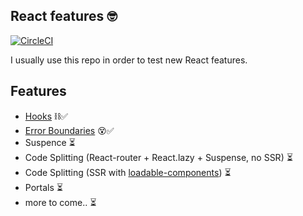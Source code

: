 ## React features 🤓

[![CircleCI](https://circleci.com/gh/Will956/react-features/tree/master.svg?style=svg)](https://circleci.com/gh/Will956/react-features/tree/master)

I usually use this repo in order to test new React features.

## Features

- [Hooks](https://github.com/Will956/react-features/pull/3) ⛓✅
- [Error Boundaries](https://github.com/Will956/react-features/pull/4) 😵✅
- Suspence ⏳
- Code Splitting (React-router + React.lazy + Suspense, no SSR) ⏳
- Code Splitting (SSR with [loadable-components](https://github.com/smooth-code/loadable-components)) ⏳
- Portals ⏳
- more to come.. ⏳
